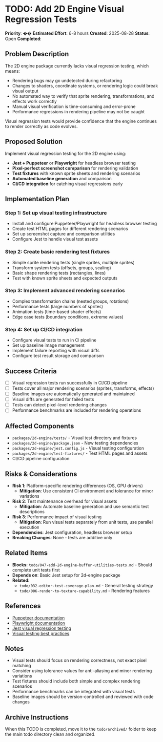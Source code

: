 # TODO: Add 2D Engine Visual Regression Tests

**Priority**: ��
**Estimated Effort**: 6-8 hours
**Created**: 2025-08-28
**Status**: Open
**Completed**: 

## Problem Description

The 2D engine package currently lacks visual regression testing, which means:
- Rendering bugs may go undetected during refactoring
- Changes to shaders, coordinate systems, or rendering logic could break visual output
- No automated way to verify that sprite rendering, transformations, and effects work correctly
- Manual visual verification is time-consuming and error-prone
- Performance regressions in rendering pipeline may not be caught

Visual regression tests would provide confidence that the engine continues to render correctly as code evolves.

## Proposed Solution

Implement visual regression testing for the 2D engine using:
- **Jest + Puppeteer** or **Playwright** for headless browser testing
- **Pixel-perfect screenshot comparison** for rendering validation
- **Test fixtures** with known sprite sheets and rendering scenarios
- **Automated baseline generation** and comparison
- **CI/CD integration** for catching visual regressions early

## Implementation Plan

### Step 1: Set up visual testing infrastructure
- Install and configure Puppeteer/Playwright for headless browser testing
- Create test HTML pages for different rendering scenarios
- Set up screenshot capture and comparison utilities
- Configure Jest to handle visual test assets

### Step 2: Create basic rendering test fixtures
- Simple sprite rendering tests (single sprites, multiple sprites)
- Transform system tests (offsets, groups, scaling)
- Basic shape rendering tests (rectangles, lines)
- Test with known sprite sheets and expected outputs

### Step 3: Implement advanced rendering scenarios
- Complex transformation chains (nested groups, rotations)
- Performance tests (large numbers of sprites)
- Animation tests (time-based shader effects)
- Edge case tests (boundary conditions, extreme values)

### Step 4: Set up CI/CD integration
- Configure visual tests to run in CI pipeline
- Set up baseline image management
- Implement failure reporting with visual diffs
- Configure test result storage and comparison

## Success Criteria

- [ ] Visual regression tests run successfully in CI/CD pipeline
- [ ] Tests cover all major rendering scenarios (sprites, transforms, effects)
- [ ] Baseline images are automatically generated and maintained
- [ ] Visual diffs are generated for failed tests
- [ ] Tests can detect pixel-level rendering changes
- [ ] Performance benchmarks are included for rendering operations

## Affected Components

- `packages/2d-engine/tests/` - Visual test directory and fixtures
- `packages/2d-engine/package.json` - New testing dependencies
- `packages/2d-engine/jest.config.js` - Visual testing configuration
- `packages/2d-engine/test-fixtures/` - Test HTML pages and assets
- CI/CD pipeline configuration

## Risks & Considerations

- **Risk 1**: Platform-specific rendering differences (OS, GPU drivers)
  - **Mitigation**: Use consistent CI environment and tolerance for minor variations
- **Risk 2**: Test maintenance overhead for visual assets
  - **Mitigation**: Automate baseline generation and use semantic test descriptions
- **Risk 3**: Performance impact of visual testing
  - **Mitigation**: Run visual tests separately from unit tests, use parallel execution
- **Dependencies**: Jest configuration, headless browser setup
- **Breaking Changes**: None - tests are additive only

## Related Items

- **Blocks**: `todo/047-add-2d-engine-buffer-utilities-tests.md` - Should complete unit tests first
- **Depends on**: Basic Jest setup for 2d-engine package
- **Related**: 
  - `todo/032-editor-test-coverage-plan.md` - General testing strategy
  - `todo/006-render-to-texture-capability.md` - Rendering features

## References

- [Puppeteer documentation](https://pptr.dev/)
- [Playwright documentation](https://playwright.dev/)
- [Jest visual regression testing](https://jestjs.io/docs/visual-regression-testing)
- [Visual testing best practices](https://www.chromium.org/developers/testing/visual-testing)

## Notes

- Visual tests should focus on rendering correctness, not exact pixel matching
- Consider using tolerance values for anti-aliasing and minor rendering variations
- Test fixtures should include both simple and complex rendering scenarios
- Performance benchmarks can be integrated with visual tests
- Baseline images should be version-controlled and reviewed with code changes

## Archive Instructions

When this TODO is completed, move it to the `todo/archived/` folder to keep the main todo directory clean and organized. 